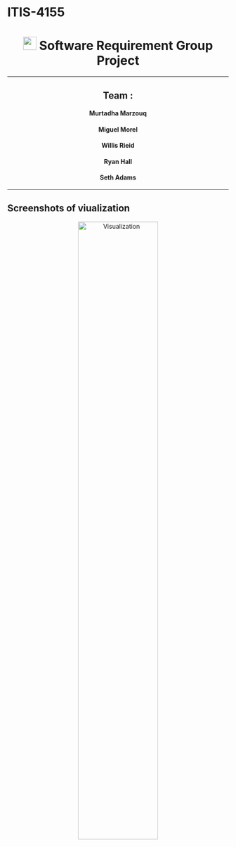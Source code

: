 # ITIS-4155
 <h1 align="center"><img src="https://emojis.slackmojis.com/emojis/images/1617692489/27845/digging.gif?1617692489" width="30"/> Software Requirement Group Project</h1>

 ----


  <h2 align="center" >Team :</h2>

<h4 align="center">
Murtadha Marzouq
</h4>
<h4 align="center">
Miguel Morel
</h4><h4 align="center">Willis Rieid</h4><h4 align="center">
                    Ryan Hall
</h4>
<h4 align="center">
                    Seth Adams
                    </h4>

                    
----
<h2> <strong> Screenshots of viualization </strong></h2>
<p align="center">
<img src="https://cdn.ttgtmedia.com/rms/onlineImages/software_quality-agile_software_dev_cycle_mobile.jpg" width="60%" title="Visualization" width="45%">
</p>


